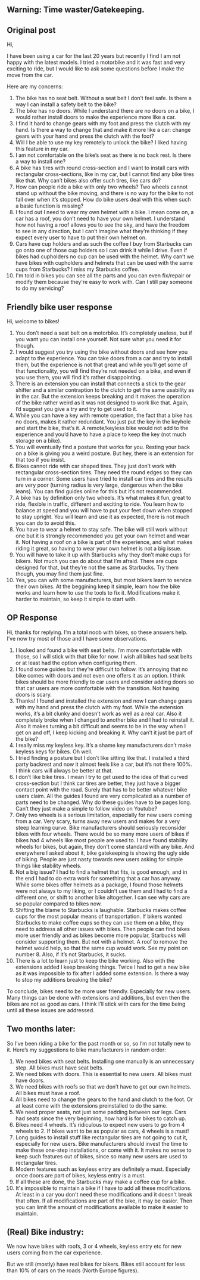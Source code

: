 ## Warning: Time waster/Gatekeeping.

## 

## Original post

Hi,

I have been using a car for the last 20 years but recently I find I am not happy with the latest models. I tried a motorbike and it was fast and very exciting to ride, but I would like to ask some questions before I make the move from the car.

Here are my concerns:

1. The bike has no seat belt. Without a seat belt I don’t feel safe. Is there a way I can install a safety belt to the bike?
2. The bike has no doors. While I understand there are no doors on a bike, I would rather install doors to make the experience more like a car. 
3. I find it hard to change gears with my foot and press the clutch with my hand. Is there a way to change that and make it more like a car: change gears with your hand and press the clutch with the foot? 
4. Will I be able to use my key remotely to unlock the bike? I liked having this feature in my car. 
5. I am not comfortable on the bike’s seat as there is no back rest. Is there a way to install one? 
6. A bike has tires with round cross-section and I want to install cars with rectangular cross-sections, like in my car, but I cannot find any bike tires like that. Why can’t bikes also offer such tires, like cars do? 
7. How can people ride a bike with only two wheels? Two wheels cannot stand up without the bike moving, and there is no way for the bike to not fall over when it’s stopped. How do bike users deal with this when such a basic function is missing? 
8. I found out I need to wear my own helmet with a bike. I mean come on, a car has a roof, you don’t need to have your own helmet. I understand how not having a roof allows you to see the sky, and have the freedom to see in any direction, but I can’t imagine what they’re thinking if they expect every user to have to put their own helmet on. 
9. Cars have cup holders and as such the coffee I buy from Starbucks can go onto one of those cup holders so I can drink it while I drive. Even if bikes had cupholders no cup can be used with the helmet. Why can’t we have bikes with cupholders and helmets that can be used with the same cups from Starbucks? I miss my Starbucks coffee.
10. I'm told in bikes you can see all the parts and you can even fix/repair or modify them because they're easy to work with. Can I still pay someone to do my servicing?

## Friendly bike user response

Hi, welcome to bikes! 

1. You don’t need a seat belt on a motorbike. It’s completely useless, but if you want you  can install one yourself. Not sure what you need it for though. 
2. I would suggest you try using the bike without doors and see how you adapt to the experience. You can take doors from a car and try to install them, but the experience is not that great and while you’ll get some of that functionality, you will find they’re not needed on a bike, and even if you use them, you will find it’s rather disappointing. 
3. There is an extension you can install that connects a stick to the gear shifter and a similar contraption to the clutch to get the same usability as in the car. But the extension keeps breaking and it makes the operation of the bike rather weird as it was not designed to work like that. Again, I’d suggest you give a try and try to get used to it. 
4. While you can have a key with remote operation, the fact that a bike has no doors, makes it rather redundant. You just put the key in the keyhole and start the bike, that’s it. A remote/keyless bike would not add to the experience and you’d have to have a place to keep the key (not much storage on a bike).
5. You will eventually find a posture that works for you. Resting your back on a bike is giving you a weird posture. But hey, there is an extension for that too if you insist. 
6. Bikes cannot ride with car shaped tires. They just don’t work with rectangular cross-section tires. They need the round edges so they can turn in a corner. Some users have tried to install car tires and the results are very poor (turning radius is very large, dangerous when the bike leans). You can find guides online for this but it’s not recommended. 
7. A bike has by definition only two wheels. It’s what makes it fun, great to ride, flexible in traffic, different and exciting to ride. You learn how to balance at speed and you will have to put your feet down when stopped to stay upright. You will learn and use it as expected, there is not much you can do to avoid this. 
8. You have to wear a helmet to stay safe. The bike will still work without one but it is strongly recommended you get your own helmet and wear it. Not having a roof on a bike is part of the experience, and what makes riding it great, so having to wear your own helmet is not a big issue. 
9. You will have to take it up with Starbucks why they don’t make cups for bikers. Not much you can do about that I’m afraid. There are cups designed for that, but they’re not the same as Starbucks. Try them though, you may find them just fine.
10. Yes, you can with some manufacturers, but most bikers learn to service their own bikes. At the beggining keep it simple, learn how the bike works and learn how to use the tools to fix it. Modifications make it harder to maintain, so keep it simple to start with.

## OP Response

Hi, thanks for replying. I’m a total noob with bikes, so these answers help. I’ve now try most of those and I have some observations.

1. I looked and found a bike with seat belts. I’m more comfortable with those, so I will stick with that bike for now. I wish all bikes had seat belts or at least had  the option when configuring them. 
2. I found some guides but they’re difficult to follow. It’s annoying that no bike comes with doors and not even one offers it as an option. I think bikes should be more friendly to car users and consider adding doors so that car users are more comfortable with the transition. Not having doors is scary. 
3. Thanks! I found and installed the extension and now I can change gears with my hand and press the clutch with my foot. While the extension works, it’s a bit clunky and doesn’t work as well as a real car. Also it completely broke when I changed to another  bike and I had to reinstall it. Also it makes turning a bit difficult and seems to be in the way when I get on and off, I keep kicking and breaking it. Why can’t it just be part of the bike? 
4. I really miss my keyless key. It’s a shame key manufacturers don’t make keyless keys for bikes. Oh well. 
5. I tried finding a posture but I don’t like sitting like that. I installed a third party backrest and now it almost feels like a car, but it’s not there 100%. I think cars will always be better at that. 
6. I don’t like bike tires. I mean I try to get used to the idea of that curved cross-section but I think car tires are better, they just have a bigger contact point with the road. Surely that has to be better whatever bike users claim. All the guides I found are very complicated as a number of parts need to be changed. Why do these guides have to be pages long. Can’t they just make a simple to follow video on Youtube? 
7. Only two wheels is a serious limitation, especially for new users coming from a car. Very scary, turns away new users and makes for a very steep learning curve. Bike manufacturers should seriously reconsider bikes with four wheels. There would be so many more users of bikes if bikes had 4 wheels like most people are used to. I have found stability wheels for bikes, but again, they don't come standard with any bike. And everywhere I asked about it, bike gatekeeping is showing the ugly side of biking. People are just nasty towards new users asking for simple things like stability wheels. 
8. Not a big issue? I had to find a helmet that fits, is good enough, and in the end I had to do extra work for something that a car has anyway. While some bikes offer helmets as a package, I found those helmets were not always to my liking, or I couldn’t use them and I had to find a different one, or shift to another bike altogether. I can see why cars are so popular compared to bikes now. 
9. Shifting the blame to Starbucks is laughable. Starbucks makes coffee cups for the most popular means of transportation. If bikers wanted Starbucks to make coffee cups so they can use them on a bike, they need to address all other issues with bikes. Then people can find bikes more user friendly and as bikes become more popular, Starbucks will consider supporting them. But not with a helmet. A roof to remove the helmet would help, so that the same cup would work. See my point on number 8. Also, if it’s not Starbucks, it sucks.
10. There is a lot to learn just to keep the bike working. Also with the extensions added I keep breaking things. Twice I had to get a new bike as it was impossible to fix after I added some extension. Is there a way to stop my additions breaking the bike?


To conclude, bikes need to be more user friendly. Especially for new users. Many things can be done with extensions and additions, but even then the bikes are not as good as cars. I think I’ll stick with cars for the time being until all these issues are addressed.

## Two months later:

So I’ve been riding a bike for the past month or so, so I’m not totally new to it. Here’s my suggestions to bike manufacturers in random order:

1. We need bikes with seat belts. Installing one manually is an unnecessary step. All bikes must have seat belts.
2. We need bikes with doors. This is essential to new users. All bikes must have doors.
3. We need bikes with roofs so that we don’t have to get our own helmets.  All bikes must have a roof.
4. All bikes need to change the gears to the hand and clutch to the foot. Or at least come with the extensions preinstalled to do the same. 
5. We need proper seats, not just some padding between our legs. Cars had seats since the very beginning, how hard is for bikes to catch up. 
6. Bikes need 4 wheels. It’s ridiculous to expect new users to go from 4 wheels to 2. If bikes want to be as popular as cars, 4 wheels is a must! 
7. Long guides to install stuff like rectangular tires are not going to cut it, especially for new users. Bike manufacturers should invest the time to make these one-step installations, or come with it. It makes no sense to keep such features out of bikes, since so many new users are used to rectangular tires. 
8. Modern features such as keyless entry are definitely a must. Especially once doors are part of bikes, keyless entry is a must.
9. If all these are done, the Starbucks may make a coffee cup for a bike. 
10. It's impossible to maintain a bike if I have to add all these modifications. At least in a car you don't need these modifications and it doesn't break that often. If all modifications are part of the bike, it may be easier. Then you can limit the amount of modifications available to make it easier to maintain.


## (Real) Bike industry:

We now have bikes with roofs, 3 or 4 wheels, keyless entry etc for new users coming from the car experience. 

But we still (mostly) have real bikes for bikers. Bikes still account for less than 10% of cars on the roads (North Europe figures).
